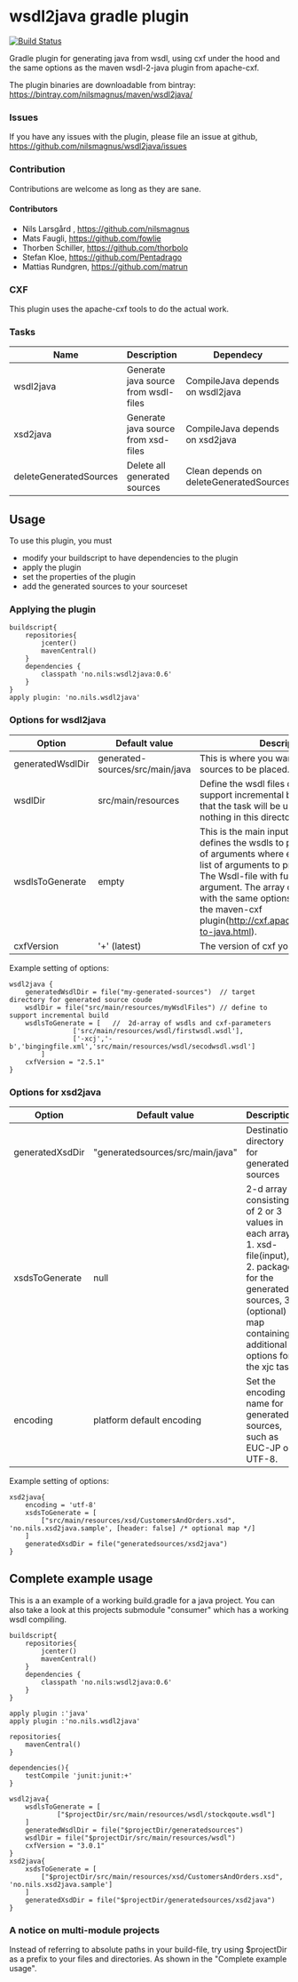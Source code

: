 wsdl2java gradle plugin
=========
[![Build Status](https://drone.io/github.com/nilsmagnus/wsdl2java/status.png)](https://drone.io/github.com/nilsmagnus/wsdl2java/latest)

Gradle plugin for generating java from wsdl, using cxf under the hood and the same options as the maven wsdl-2-java plugin from apache-cxf.

The plugin binaries are downloadable from bintray: https://bintray.com/nilsmagnus/maven/wsdl2java/


### Issues
If you have any issues with the plugin, please file an issue at github, https://github.com/nilsmagnus/wsdl2java/issues

### Contribution
Contributions are welcome as long as they are sane.

#### Contributors
- Nils Larsgård , https://github.com/nilsmagnus
- Mats Faugli, https://github.com/fowlie
- Thorben Schiller, https://github.com/thorbolo
- Stefan Kloe, https://github.com/Pentadrago
- Mattias Rundgren, https://github.com/matrun

### CXF
This plugin uses the apache-cxf tools to do the actual work. 

### Tasks

| Name | Description | Dependecy | 
| ---- | ----------- | --------- |
| wsdl2java | Generate java source from wsdl-files | CompileJava depends on wsdl2java |
| xsd2java | Generate java source from xsd-files | CompileJava depends on xsd2java |
| deleteGeneratedSources | Delete all generated sources | Clean depends on deleteGeneratedSources |

## Usage

To use this plugin, you must
- modify your buildscript to have dependencies to the plugin
- apply the plugin
- set the properties of the plugin
- add the generated sources to your sourceset

### Applying the plugin

    buildscript{
        repositories{
            jcenter()
            mavenCentral()
        }
        dependencies {
            classpath 'no.nils:wsdl2java:0.6'
        }
    }
    apply plugin: 'no.nils.wsdl2java'
    
    
    

### Options for wsdl2java

| Option | Default value | Description | 
| ------ | ------------- | ----------- |
| generatedWsdlDir | generated-sources/src/main/java | This is where you want the generated sources to be placed. |
| wsdlDir | src/main/resources | Define the wsdl files directory to support incremental build. This means that the task will be up-to-date if nothing in this directory has changed. |
| wsdlsToGenerate | empty | This is the main input to the plugin that defines the wsdls to process. It is a list of arguments where each argument is a list of arguments to process a wsdl-file. The Wsdl-file with full path is the last argument. The array can be supplied with the same options as described for the maven-cxf plugin(http://cxf.apache.org/docs/wsdl-to-java.html). |
| cxfVersion | '+' (latest) | The version of cxf you want to use. |

Example setting of options:

    wsdl2java {
        generatedWsdlDir = file("my-generated-sources")  // target directory for generated source coude
        wsdlDir = file("src/main/resources/myWsdlFiles") // define to support incremental build
        wsdlsToGenerate = [   //  2d-array of wsdls and cxf-parameters
                    ['src/main/resources/wsdl/firstwsdl.wsdl'],
                    ['-xcj','-b','bingingfile.xml','src/main/resources/wsdl/secodwsdl.wsdl']
            ]
        cxfVersion = "2.5.1"
    }
    
### Options for xsd2java

| Option | Default value | Description |
| ------ | ------------- | ----------- |
| generatedXsdDir | "generatedsources/src/main/java" | Destination directory for generated sources |
| xsdsToGenerate | null | 2-d array consisting of 2 or 3 values in each array: 1. xsd-file(input), 2. package for the generated sources, 3. (optional) a map containing additional options for the xjc task |
| encoding | platform default encoding | Set the encoding name for generated sources, such as EUC-JP or UTF-8. |

Example setting of options:

    xsd2java{
        encoding = 'utf-8'
        xsdsToGenerate = [
            ["src/main/resources/xsd/CustomersAndOrders.xsd", 'no.nils.xsd2java.sample', [header: false] /* optional map */]
        ]
        generatedXsdDir = file("generatedsources/xsd2java")
    }


## Complete example usage
This is a an example of a working build.gradle for a java project. You can also take a look at this projects submodule "consumer" which has a working wsdl compiling.

    buildscript{
        repositories{
            jcenter() 
            mavenCentral()
        }
        dependencies {
            classpath 'no.nils:wsdl2java:0.6'
        }
    }

    apply plugin :'java'
    apply plugin :'no.nils.wsdl2java'

    repositories{
        mavenCentral()
    }

    dependencies(){
        testCompile 'junit:junit:+'
    }

    wsdl2java{
        wsdlsToGenerate = [
                ["$projectDir/src/main/resources/wsdl/stockqoute.wsdl"]
        ]
        generatedWsdlDir = file("$projectDir/generatedsources")
        wsdlDir = file("$projectDir/src/main/resources/wsdl")
        cxfVersion = "3.0.1"
    }
    xsd2java{
        xsdsToGenerate = [
            ["$projectDir/src/main/resources/xsd/CustomersAndOrders.xsd", 'no.nils.xsd2java.sample']
        ]
        generatedXsdDir = file("$projectDir/generatedsources/xsd2java")
    }

### A notice on multi-module projects

Instead of referring to absolute paths in your build-file, try using $projectDir as a prefix to your files and directories. As shown in the "Complete example usage".